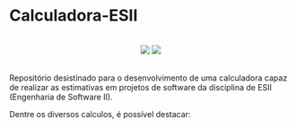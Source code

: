 # Calculadora-ESII

<br>

<!-- Shields do Projeto -->

<div align="center">

  <a href="#" alt="License">
        <img src="https://img.shields.io/static/v1?label=Lincese&message=MIT&color=black&style=for-the-badge" /></a>

  <a href="#" alt="Language">
        <img src="https://img.shields.io/badge/Python-3776AB?style=for-the-badge&logo=python&logoColor=white" /></a>


</div>

 

<br>

Repositório desistinado para o desenvolvimento de uma calculadora capaz de realizar as estimativas em projetos de software da disciplina de ESII (Engenharia de Software II).

Dentre os diversos calculos, é possível destacar:
